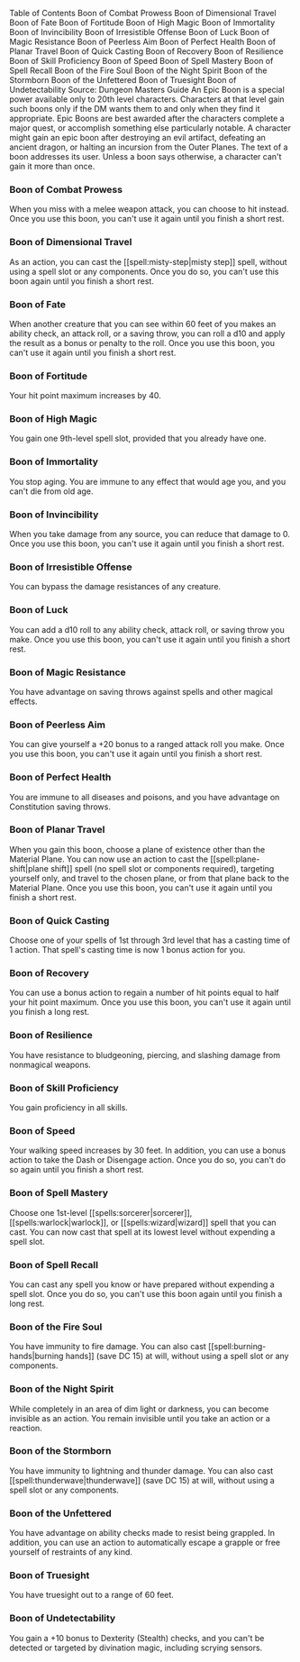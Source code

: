 Table of Contents
Boon of Combat Prowess
Boon of Dimensional Travel
Boon of Fate
Boon of Fortitude
Boon of High Magic
Boon of Immortality
Boon of Invincibility
Boon of Irresistible Offense
Boon of Luck
Boon of Magic Resistance
Boon of Peerless Aim
Boon of Perfect Health
Boon of Planar Travel
Boon of Quick Casting
Boon of Recovery
Boon of Resilience
Boon of Skill Proficiency
Boon of Speed
Boon of Spell Mastery
Boon of Spell Recall
Boon of the Fire Soul
Boon of the Night Spirit
Boon of the Stormborn
Boon of the Unfettered
Boon of Truesight
Boon of Undetectability
Source: Dungeon Masters Guide
An Epic Boon is a special power available only to 20th level characters. Characters at that level gain such boons only if the DM wants them to and only when they find it appropriate. Epic Boons are best awarded after the characters complete a major quest, or accomplish something else particularly notable. A character might gain an epic boon after destroying an evil artifact, defeating an ancient dragon, or halting an incursion from the Outer Planes.
The text of a boon addresses its user. Unless a boon says otherwise, a character can't gain it more than once.
### Boon of Combat Prowess
When you miss with a melee weapon attack, you can choose to hit instead. Once you use this boon, you can't use it again until you finish a short rest.
### Boon of Dimensional Travel
As an action, you can cast the [[spell:misty-step|misty step]] spell, without using a spell slot or any components. Once you do so, you can't use this boon again until you finish a short rest.
### Boon of Fate
When another creature that you can see within 60 feet of you makes an ability check, an attack roll, or a saving throw, you can roll a d10 and apply the result as a bonus or penalty to the roll. Once you use this boon, you can't use it again until you finish a short rest.
### Boon of Fortitude
Your hit point maximum increases by 40.
### Boon of High Magic
You gain one 9th-level spell slot, provided that you already have one.
### Boon of Immortality
You stop aging. You are immune to any effect that would age you, and you can't die from old age.
### Boon of Invincibility
When you take damage from any source, you can reduce that damage to 0. Once you use this boon, you can't use it again until you finish a short rest.
### Boon of Irresistible Offense
You can bypass the damage resistances of any creature.
### Boon of Luck
You can add a d10 roll to any ability check, attack roll, or saving throw you make. Once you use this boon, you can't use it again until you finish a short rest.
### Boon of Magic Resistance
You have advantage on saving throws against spells and other magical effects.
### Boon of Peerless Aim
You can give yourself a +20 bonus to a ranged attack roll you make. Once you use this boon, you can't use it again until you finish a short rest.
### Boon of Perfect Health
You are immune to all diseases and poisons, and you have advantage on Constitution saving throws.
### Boon of Planar Travel
When you gain this boon, choose a plane of existence other than the Material Plane. You can now use an action to cast the [[spell:plane-shift|plane shift]] spell (no spell slot or components required), targeting yourself only, and travel to the chosen plane, or from that plane back to the Material Plane. Once you use this boon, you can't use it again until you finish a short rest.
### Boon of Quick Casting
Choose one of your spells of 1st through 3rd level that has a casting time of 1 action. That spell's casting time is now 1 bonus action for you.
### Boon of Recovery
You can use a bonus action to regain a number of hit points equal to half your hit point maximum. Once you use this boon, you can't use it again until you finish a long rest.
### Boon of Resilience
You have resistance to bludgeoning, piercing, and slashing damage from nonmagical weapons.
### Boon of Skill Proficiency
You gain proficiency in all skills.
### Boon of Speed
Your walking speed increases by 30 feet. In addition, you can use a bonus action to take the Dash or Disengage action. Once you do so, you can't do so again until you finish a short rest.
### Boon of Spell Mastery
Choose one 1st-level [[spells:sorcerer|sorcerer]], [[spells:warlock|warlock]], or [[spells:wizard|wizard]] spell that you can cast. You can now cast that spell at its lowest level without expending a spell slot.
### Boon of Spell Recall
You can cast any spell you know or have prepared without expending a spell slot. Once you do so, you can't use this boon again until you finish a long rest.
### Boon of the Fire Soul
You have immunity to fire damage. You can also cast [[spell:burning-hands|burning hands]] (save DC 15) at will, without using a spell slot or any components.
### Boon of the Night Spirit
While completely in an area of dim light or darkness, you can become invisible as an action. You remain invisible until you take an action or a reaction.
### Boon of the Stormborn
You have immunity to lightning and thunder damage. You can also cast [[spell:thunderwave|thunderwave]] (save DC 15) at will, without using a spell slot or any components.
### Boon of the Unfettered
You have advantage on ability checks made to resist being grappled. In addition, you can use an action to automatically escape a grapple or free yourself of restraints of any kind.
### Boon of Truesight
You have truesight out to a range of 60 feet.
### Boon of Undetectability
You gain a +10 bonus to Dexterity (Stealth) checks, and you can't be detected or targeted by divination magic, including scrying sensors.